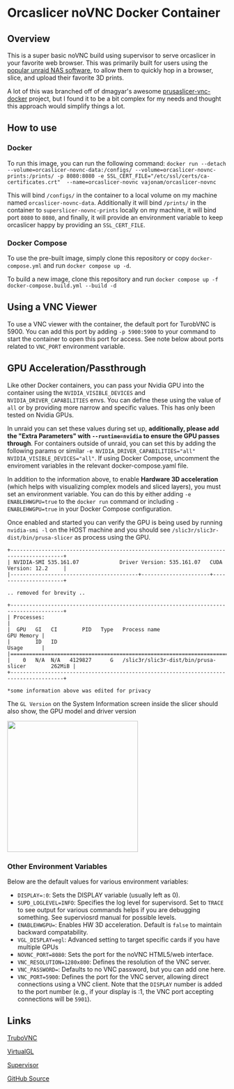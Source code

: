 # Orcaslicer noVNC Docker Container

## Overview

This is a super basic noVNC build using supervisor to serve orcaslicer in your favorite web browser. This was primarily built for users using the [popular unraid NAS software](https://unraid.net), to allow them to quickly hop in a browser, slice, and upload their favorite 3D prints.

A lot of this was branched off of dmagyar's awesome [prusaslicer-vnc-docker](https://hub.docker.com/r/dmagyar/prusaslicer-vnc-docker/) project, but I found it to be a bit complex for my needs and thought this approach would simplify things a lot.

## How to use

### Docker
To run this image, you can run the following command: `docker run --detach --volume=orcaslicer-novnc-data:/configs/ --volume=orcaslicer-novnc-prints:/prints/ -p 8080:8080 -e SSL_CERT_FILE="/etc/ssl/certs/ca-certificates.crt" 
--name=orcaslicer-novnc vajonam/orcaslicer-novnc`

This will bind `/configs/` in the container to a local volume on my machine named `orcaslicer-novnc-data`. Additionally it will bind `/prints/` in the container to `superslicer-novnc-prints` locally on my machine, it will bind port `8080` to `8080`, and finally, it will provide an environment variable to keep orcaslicer happy by providing an `SSL_CERT_FILE`.

### Docker Compose
To use the pre-built image, simply clone this repository or copy `docker-compose.yml` and run `docker compose up -d`.

To build a new image, clone this repository and run `docker compose up -f docker-compose.build.yml --build -d`

## Using a VNC Viewer

To use a VNC viewer with the container, the default port for TurobVNC is 5900. You can add this port by adding `-p 5900:5900` to your command to start the container to open this port for access. See note below about ports related to `VNC_PORT` environment variable. 


## GPU Acceleration/Passthrough

Like other Docker containers, you can pass your Nvidia GPU into the container using the `NVIDIA_VISIBLE_DEVICES` and `NVIDIA_DRIVER_CAPABILITIES` envs. You can define these using the value of `all` or by providing more narrow and specific values. This has only been tested on Nvidia GPUs.

In unraid you can set these values during set up, **additionally, please add the "Extra Parameters" with `--runtime=nvidia` to ensure the GPU passes through**. For containers outside of unraid, you can set this by adding the following params or similar  `-e NVIDIA_DRIVER_CAPABILITIES="all" NVIDIA_VISIBLE_DEVICES="all"`. If using Docker Compose, uncomment the enviroment variables in the relevant docker-compose.yaml file.

In addition to the information above, to enable **Hardware 3D acceleration** (which helps with visualizing complex models and  sliced layers), you must set an environment variable. You can do this by either adding `-e ENABLEHWGPU=true` to the `docker run` command or including `- ENABLEHWGPU=true` in your Docker Compose configuration.

Once enabled and started you can verify the GPU is being used by running `nvidia-smi -l` on the HOST machine and you should see `/slic3r/slic3r-dist/bin/prusa-slicer` as process using the GPU. 

```
+---------------------------------------------------------------------------------------+
| NVIDIA-SMI 535.161.07             Driver Version: 535.161.07   CUDA Version: 12.2     |
|-----------------------------------------+----------------------+----------------------+

.. removed for brevity .. 

+---------------------------------------------------------------------------------------+
| Processes:                                                                            |
|  GPU   GI   CI        PID   Type   Process name                            GPU Memory |
|        ID   ID                                                             Usage      |
|=======================================================================================|
|    0   N/A  N/A   4129827      G   /slic3r/slic3r-dist/bin/prusa-slicer        262MiB |
+---------------------------------------------------------------------------------------+

*some information above was edited for privacy
```

The `GL Version` on the System Information screen inside the slicer should also show, the GPU model and driver version

<img src="https://github.com/vajonam/orcaslicer-novnc/assets/152501/250c93f5-e550-42f9-8cce-b942c93ef61e" width="300" />



### Other Environment Variables

Below are the default values for various environment variables:

- `DISPLAY=:0`: Sets the DISPLAY variable (usually left as 0).
- `SUPD_LOGLEVEL=INFO`: Specifies the log level for supervisord. Set to `TRACE` to see output for various commands helps if you are debugging something. See superviosrd manual for possible levels.
- `ENABLEHWGPU=`: Enables HW 3D acceleration. Default is `false` to maintain backward compatability.
- `VGL_DISPLAY=egl`: Advanced setting to target specific cards if you have multiple GPUs
- `NOVNC_PORT=8080`: Sets the port for the noVNC HTML5/web interface.
- `VNC_RESOLUTION=1280x800`: Defines the resolution of the VNC server.
- `VNC_PASSWORD=`: Defaults to no VNC password, but you can add one here.
- `VNC_PORT=5900`: Defines the port for the VNC server, allowing direct connections using a VNC client. Note that the `DISPLAY` number is added to the port number (e.g., if your display is :1, the VNC port accepting connections will be `5901`).

## Links

[TruboVNC](https://www.turbovnc.org/)

[VirtualGL](https://virtualgl.org/)

[Supervisor](http://supervisord.org/)

[GitHub Source](https://github.com/helfrichmichael/prusaslicer-novnc)

